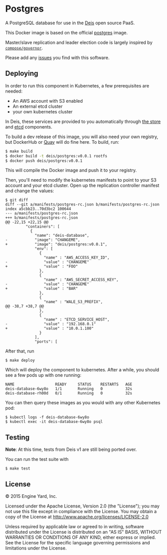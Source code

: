# Postgres

A PostgreSQL database for use in the [Deis](http://deis.io) open source PaaS.

This Docker image is based on the official
[postgres](https://registry.hub.docker.com/_/postgres/) image.

Master/slave replication and leader election code is largely inspired by [`compose/governor`](https://github.com/compose/governor).

Please add any [issues](https://github.com/deis/postgres/issues) you find with this software.


## Deploying

In order to run this component in Kubernetes, a few prerequisites are needed:

 - An AWS account with S3 enabled
 - An external etcd cluster
 - your own kubernetes cluster

In Deis, these services are provided to you automatically through [the store](http://docs.deis.io/en/latest/understanding_deis/components/#store)
and [etcd](https://github.com/technosophos/etcd) components.

To build a dev release of this image, you will also need your own registry, but DockerHub or
[Quay](https://quay.io/) will do fine here. To build, run:

```bash
$ make build
$ docker build -t deis/postgres:v0.0.1 rootfs
$ docker push deis/postgres:v0.0.1
```

This will compile the Docker image and push it to your registry.

Then, you'll need to modify the kubernetes manifests to point to your S3 account and your etcd
cluster. Open up the replication controller manifest and change the values:

```
$ git diff
diff --git a/manifests/postgres-rc.json b/manifests/postgres-rc.json
index a5cbb23..70d3bc2 100644
--- a/manifests/postgres-rc.json
+++ b/manifests/postgres-rc.json
@@ -22,15 +22,15 @@
         "containers": [
           {
             "name": "deis-database",
-            "image": "CHANGEME",
+            "image": "deis/postgres:v0.0.1",
             "env": [
               {
                 "name" : "AWS_ACCESS_KEY_ID",
-                "value" : "CHANGEME"
+                "value" : "FOO"
               },
               {
                 "name" : "AWS_SECRET_ACCESS_KEY",
-                "value" : "CHANGEME"
+                "value" : "BAR"
               },
               {
                 "name" : "WALE_S3_PREFIX",
@@ -38,7 +38,7 @@
               },
               {
                 "name" : "ETCD_SERVICE_HOST",
-                "value" : "192.168.0.1"
+                "value" : "10.0.1.100"
               }
             ],
             "ports": [
```

After that, run

```
$ make deploy
```

Which will deploy the component to kubernetes. After a while, you should see a few pods up with one
running:

```
NAME                  READY     STATUS    RESTARTS   AGE
deis-database-6wy8o   1/1       Running   0          32s
deis-database-rh00d   0/1       Running   0          32s
```

You can then query these images as you would with any other Kubernetes pod:

```
$ kubectl logs -f deis-database-6wy8o
$ kubectl exec -it deis-database-6wy8o psql
```


## Testing

**Note**: At this time, tests from Deis v1 are still being ported over.

You can run the test suite with

```
$ make test
```


## License

© 2015 Engine Yard, Inc.

Licensed under the Apache License, Version 2.0 (the "License"); you may
not use this file except in compliance with the License. You may obtain
a copy of the License at <http://www.apache.org/licenses/LICENSE-2.0>

Unless required by applicable law or agreed to in writing, software
distributed under the License is distributed on an "AS IS" BASIS,
WITHOUT WARRANTIES OR CONDITIONS OF ANY KIND, either express or implied.
See the License for the specific language governing permissions and
limitations under the License.
